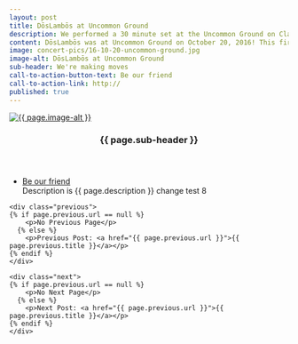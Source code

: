 ```yaml
---
layout: post
title: DōsLambōs at Uncommon Ground
description: We performed a 30 minute set at the Uncommon Ground on Clark
content: DōsLambōs was at Uncommon Ground on October 20, 2016! This first concert in a while. We performed a 30 minute set. Excited for many more to come!
image: concert-pics/16-10-20-uncommon-ground.jpg
image-alt: DōsLambōs at Uncommon Ground
sub-header: We're making moves
call-to-action-button-text: Be our friend
call-to-action-link: http://
published: true
---
```


  <section id="two" class="spotlights">
  	<section>
    <a href="generic.html" class="image">
      <img src="{{ site.url }}/assets/images/{{ page.image }}" alt="{{ page.image-alt }}" data-position="center right" />
    </a>
  		<div class="content">
  			<div class="inner">
  				<header class="major">
  					<h3>{{ page.sub-header }}</h3>
  				</header>
  				<p></p>
  				<ul class="actions">
  					<li><a href="http://facebook.com/doslambosband" class="button">Be our friend</a></li>
            Description is {{ page.description }}
            change test 8
  				</ul>
  			</div>
  		</div>
  	</section>

    <div class="previous">
    {% if page.previous.url == null %}
        <p>No Previous Page</p>
      {% else %}
        <p>Previous Post: <a href="{{ page.previous.url }}">{{ page.previous.title }}</a></p>
    {% endif %}
    </div>

    <div class="next">
    {% if page.previous.url == null %}
        <p>No Next Page</p>
      {% else %}
        <p>Next Post: <a href="{{ page.previous.url }}">{{ page.previous.title }}</a></p>
    {% endif %}
    </div>
  </section>
